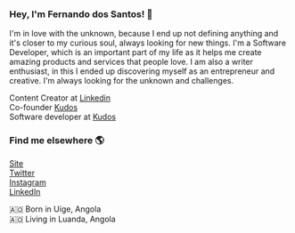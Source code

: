 ### Hey, I'm Fernando dos Santos! 👋
I'm in love with the unknown, because I end up not defining anything and it's closer to my curious soul, always looking for new things. I'm a Software Developer, which is an important part of my life as it helps me create amazing products and services that people love. I am also a writer enthusiast, in this I ended up discovering myself as an entrepreneur and creative. I'm always looking for the unknown and challenges.

Content Creator at [Linkedin](https://www.linkedin.com/newsletters/nerd-curioso-6868505036461281280/) <br>
Co-founder [Kudos](https://www.kudos.ao) <br>
Software developer at [Kudos](https://www.kudos.ao/) <br>

### Find me elsewhere 🌎

[Site](https://fernando-santos.vercel.app/) <br>
[Twitter](https://twitter.com/buzzcodets) <br>
[Instagram](https://instagram.com/unclebuzzcode) <br>
[LinkedIn](https://www.linkedin.com/in/buzzcode/) <br>

🇦🇴 Born in Uíge, Angola <br>
🇦🇴 Living in Luanda, Angola <br>
